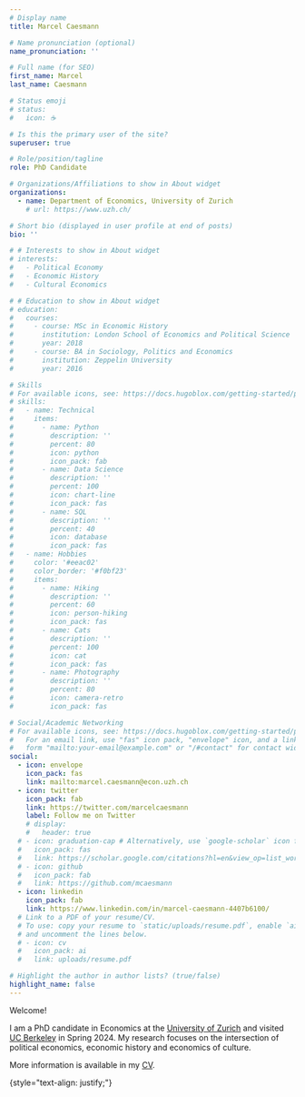 ```yaml
---
# Display name
title: Marcel Caesmann

# Name pronunciation (optional)
name_pronunciation: ''

# Full name (for SEO)
first_name: Marcel
last_name: Caesmann

# Status emoji
# status:
#   icon: ☕️

# Is this the primary user of the site?
superuser: true

# Role/position/tagline
role: PhD Candidate 

# Organizations/Affiliations to show in About widget
organizations:
  - name: Department of Economics, University of Zurich
    # url: https://www.uzh.ch/

# Short bio (displayed in user profile at end of posts)
bio: ''

# # Interests to show in About widget
# interests:
#   - Political Economy
#   - Economic History
#   - Cultural Economics

# # Education to show in About widget
# education:
#   courses:
#     - course: MSc in Economic History
#       institution: London School of Economics and Political Science
#       year: 2018
#     - course: BA in Sociology, Politics and Economics
#       institution: Zeppelin University
#       year: 2016

# Skills
# For available icons, see: https://docs.hugoblox.com/getting-started/page-builder/#icons
# skills:
#   - name: Technical
#     items:
#       - name: Python
#         description: ''
#         percent: 80
#         icon: python
#         icon_pack: fab
#       - name: Data Science
#         description: ''
#         percent: 100
#         icon: chart-line
#         icon_pack: fas
#       - name: SQL
#         description: ''
#         percent: 40
#         icon: database
#         icon_pack: fas
#   - name: Hobbies
#     color: '#eeac02'
#     color_border: '#f0bf23'
#     items:
#       - name: Hiking
#         description: ''
#         percent: 60
#         icon: person-hiking
#         icon_pack: fas
#       - name: Cats
#         description: ''
#         percent: 100
#         icon: cat
#         icon_pack: fas
#       - name: Photography
#         description: ''
#         percent: 80
#         icon: camera-retro
#         icon_pack: fas

# Social/Academic Networking
# For available icons, see: https://docs.hugoblox.com/getting-started/page-builder/#icons
#   For an email link, use "fas" icon pack, "envelope" icon, and a link in the
#   form "mailto:your-email@example.com" or "/#contact" for contact widget.
social:
  - icon: envelope
    icon_pack: fas
    link: mailto:marcel.caesmann@econ.uzh.ch
  - icon: twitter
    icon_pack: fab
    link: https://twitter.com/marcelcaesmann
    label: Follow me on Twitter
    # display:
    #   header: true
  # - icon: graduation-cap # Alternatively, use `google-scholar` icon from `ai` icon pack
  #   icon_pack: fas
  #   link: https://scholar.google.com/citations?hl=en&view_op=list_works&gmla=AH70aAUwCQFlHQlCUXNUa7FGf-56fdHsDRklUZvBMbHRxu8FxOQPaL3aeV6oaL3bgMLv3BWk8Ih86PxVDaJp0g&user=9CKBkJYAAAAJ
  # - icon: github
  #   icon_pack: fab
  #   link: https://github.com/mcaesmann
  - icon: linkedin
    icon_pack: fab
    link: https://www.linkedin.com/in/marcel-caesmann-4407b6100/
  # Link to a PDF of your resume/CV.
  # To use: copy your resume to `static/uploads/resume.pdf`, enable `ai` icons in `params.yaml`,
  # and uncomment the lines below.
  # - icon: cv
  #   icon_pack: ai
  #   link: uploads/resume.pdf

# Highlight the author in author lists? (true/false)
highlight_name: false
---
```


Welcome!

I am a PhD candidate in Economics at the [University of Zurich](https://www.econ.uzh.ch/en.html) and visited [UC Berkeley](https://econ.berkeley.edu) in Spring 2024. My research focuses on the intersection of political economics, economic history and economics of culture.

More information is available in my [CV](uploads/resume.pdf).

{style="text-align: justify;"}
